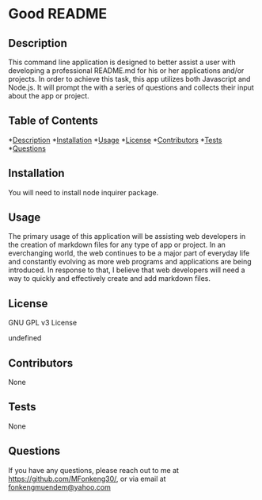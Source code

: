 # Good README

  ## Description
  This command line application is designed to better assist a user with developing a professional README.md for his or her applications and/or projects. In order to achieve this task, this app utilizes both Javascript and Node.js. It will prompt the with a series of questions and collects their input about the app or project.

  ## Table of Contents

  *[Description](#description)
  *[Installation](#installation)
  *[Usage](#usage)
  *[License](#license)
  *[Contributors](#contributors)
  *[Tests](#tests)
  *[Questions](#questions)

  ## Installation
  You will need to install node inquirer package.

  ## Usage
  The primary usage of this application will be assisting web developers in the creation of markdown files for any type of app or project. In an everchanging world, the web continues to be a major part of everyday life and constantly evolving as more web programs and applications are being introduced. In response to that, I believe that web developers will need a way to quickly and effectively create and add markdown files. 

  ## License
  GNU GPL v3 License 

  undefined

  ## Contributors
  None

  ## Tests
  None

  ## Questions
  If you have any questions, please reach out to me at https://github.com/MFonkeng30/,
  or via email at fonkengmuendem@yahoo.com
